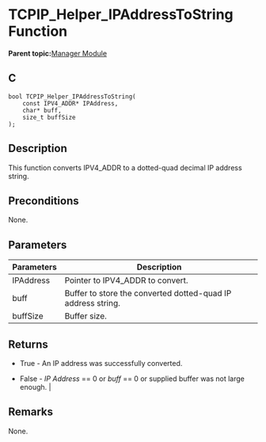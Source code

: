 # TCPIP\_Helper\_IPAddressToString Function

**Parent topic:**[Manager Module](GUID-B37C4F4C-DC2D-48D9-9909-AACBA987B57A.md)

## C

```
bool TCPIP_Helper_IPAddressToString(
    const IPV4_ADDR* IPAddress, 
    char* buff, 
    size_t buffSize
);
```

## Description

This function converts IPV4\_ADDR to a dotted-quad decimal IP address string.

## Preconditions

None.

## Parameters

|Parameters|Description|
|----------|-----------|
|IPAddress|Pointer to IPV4\_ADDR to convert.|
|buff|Buffer to store the converted dotted-quad IP address string.|
|buffSize|Buffer size.|

## Returns

-   True - An IP address was successfully converted.

-   False - *IP Address* == 0 or *buff* == 0 or supplied buffer was not large enough. \|


## Remarks

None.

